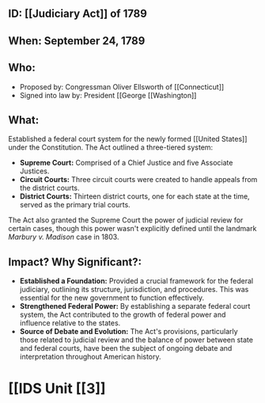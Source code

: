 ## ID: [[Judiciary Act]] of 1789

## When: September 24, 1789

## Who: 
* Proposed by: Congressman Oliver Ellsworth of [[Connecticut]]
* Signed into law by: President [[George [[Washington]]

## What: 
Established a federal court system for the newly formed [[United States]] under the Constitution. The Act outlined a three-tiered system:
* **Supreme Court:**  Comprised of a Chief Justice and five Associate Justices.
* **Circuit Courts:** Three circuit courts were created to handle appeals from the district courts. 
* **District Courts:**  Thirteen district courts, one for each state at the time, served as the primary trial courts. 

The Act also granted the Supreme Court the power of judicial review for certain cases, though this power wasn't explicitly defined until the landmark *Marbury v. Madison* case in 1803.

## Impact? Why Significant?: 

* **Established a Foundation:** Provided a crucial framework for the federal judiciary, outlining its structure, jurisdiction, and procedures. This was essential for the new government to function effectively. 
* **Strengthened Federal Power:**  By establishing a separate federal court system, the Act contributed to the growth of federal power and influence relative to the states. 
* **Source of Debate and Evolution:** The Act's provisions, particularly those related to judicial review and the balance of power between state and federal courts, have been the subject of ongoing debate and interpretation throughout American history.  

# [[IDS Unit [[3]]